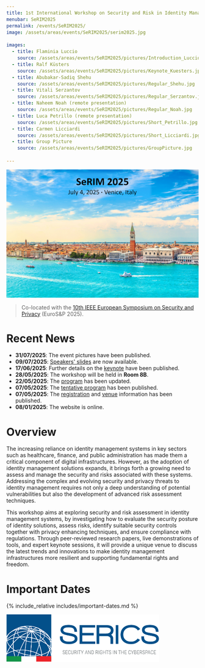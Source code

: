 ```yaml
---
title: 1st International Workshop on Security and Risk in Identity Management (SeRIM 2025)
menubar: SeRIM2025
permalink: /events/SeRIM2025/
image: /assets/areas/events/SeRIM2025/serim2025.jpg

images:
  - title: Flaminia Luccio
    source: /assets/areas/events/SeRIM2025/pictures/Introduction_Luccio.jpg
  - title: Ralf Küsters
    source: /assets/areas/events/SeRIM2025/pictures/Keynote_Kuesters.jpg
  - title: Abubakar-Sadiq Shehu
    source: /assets/areas/events/SeRIM2025/pictures/Regular_Shehu.jpg
  - title: Vitali Serzantov
    source: /assets/areas/events/SeRIM2025/pictures/Regular_Serzantov.jpg
  - title: Naheem Noah (remote presentation)
    source: /assets/areas/events/SeRIM2025/pictures/Regular_Noah.jpg
  - title: Luca Petrillo (remote presentation)
    source: /assets/areas/events/SeRIM2025/pictures/Short_Petrillo.jpg
  - title: Carmen Licciardi
    source: /assets/areas/events/SeRIM2025/pictures/Short_Licciardi.jpg
  - title: Group Picture
    source: /assets/areas/events/SeRIM2025/pictures/GroupPicture.jpg

---
```


<img class="image-centered" src="/assets/areas/events/SeRIM2025/serim2025.jpg" />

<blockquote>
<p>Co-located with the <a href="https://eurosp2025.ieee-security.org/">10th IEEE European Symposium on Security and Privacy</a> (EuroS&P 2025).</p>
</blockquote>

# Recent News
- **31/07/2025**: The event pictures have been published.
- **09/07/2025**: [Speakers' slides](program) are now available.
- **17/06/2025**: Further details on the [keynote](keynote) have been published.
- **28/05/2025**: The workshop will be held in **Room 8B**.
- **22/05/2025**: The [program](program) has been updated.
- **07/05/2025**: The [tentative program](program) has been published.
- **07/05/2025**: The [registration](registration) and [venue](venue) information has been published.
- **08/01/2025**: The website is online.

# Overview
The increasing reliance on identity management systems in key sectors such as healthcare, finance, and public administration has made them a critical component of digital infrastructures. However, as the adoption of identity management solutions expands, it brings forth a growing need to assess and manage the security and risks associated with these systems. Addressing the complex and evolving security and privacy threats to identity management requires not only a deep understanding of potential vulnerabilities but also the development of advanced risk assessment techniques.

This workshop aims at exploring security and risk assessment in identity management systems, by investigating how to evaluate the security posture of identity solutions, assess risks, identify suitable security controls together with privacy enhancing techniques, and ensure compliance with regulations. Through peer-reviewed research papers, live demonstrations of tools, and expert keynote sessions, it will provide a unique venue to discuss the latest trends and innovations to make identity management infrastructures more resilient and supporting fundamental rights and freedom.

# Important Dates
{% include_relative includes/important-dates.md %}

<a href="https://serics.eu/">
  <img class="image-centered" width="400px" src="/assets/images/logos/SERICS.png" />
</a>